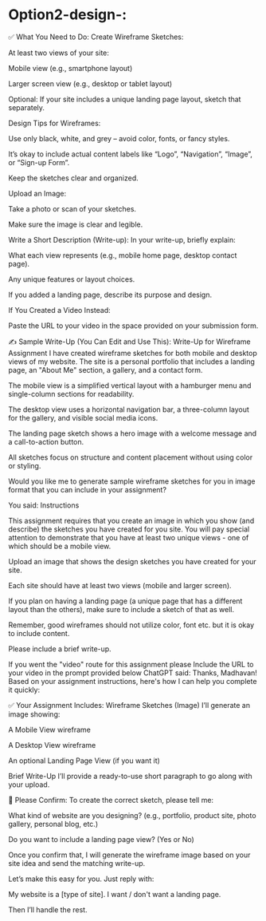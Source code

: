 # Option2-design-:

✅ What You Need to Do:
Create Wireframe Sketches:

At least two views of your site:

Mobile view (e.g., smartphone layout)

Larger screen view (e.g., desktop or tablet layout)

Optional: If your site includes a unique landing page layout, sketch that separately.

Design Tips for Wireframes:

Use only black, white, and grey – avoid color, fonts, or fancy styles.

It’s okay to include actual content labels like “Logo”, “Navigation”, “Image”, or “Sign-up Form”.

Keep the sketches clear and organized.

Upload an Image:

Take a photo or scan of your sketches.

Make sure the image is clear and legible.

Write a Short Description (Write-up):
In your write-up, briefly explain:

What each view represents (e.g., mobile home page, desktop contact page).

Any unique features or layout choices.

If you added a landing page, describe its purpose and design.

If You Created a Video Instead:

Paste the URL to your video in the space provided on your submission form.

✍️ Sample Write-Up (You Can Edit and Use This):
Write-Up for Wireframe Assignment
I have created wireframe sketches for both mobile and desktop views of my website. The site is a personal portfolio that includes a landing page, an "About Me" section, a gallery, and a contact form.

The mobile view is a simplified vertical layout with a hamburger menu and single-column sections for readability.

The desktop view uses a horizontal navigation bar, a three-column layout for the gallery, and visible social media icons.

The landing page sketch shows a hero image with a welcome message and a call-to-action button.

All sketches focus on structure and content placement without using color or styling.

Would you like me to generate sample wireframe sketches for you in image format that you can include in your assignment?

You said:
Instructions

This assignment requires that you create an image in which you show (and describe) the sketches you have created for you site. You will pay special attention to demonstrate that you have at least two unique views - one of which should be a mobile view.

Upload an image that shows the design sketches you have created for your site.

Each site should have at least two views (mobile and larger screen).

If you plan on having a landing page (a unique page that has a different layout than the others), make sure to include a sketch of that as well.

Remember, good wireframes should not utilize color, font etc. but it is okay to include content.

Please include a brief write-up.

If you went the "video" route for this assignment please Include the URL to your video in the prompt provided below
ChatGPT said:
Thanks, Madhavan! Based on your assignment instructions, here's how I can help you complete it quickly:

✅ Your Assignment Includes:
Wireframe Sketches (Image)
I’ll generate an image showing:

A Mobile View wireframe

A Desktop View wireframe

An optional Landing Page View (if you want it)

Brief Write-Up
I’ll provide a ready-to-use short paragraph to go along with your upload.

📌 Please Confirm:
To create the correct sketch, please tell me:

What kind of website are you designing?
(e.g., portfolio, product site, photo gallery, personal blog, etc.)

Do you want to include a landing page view?
(Yes or No)

Once you confirm that, I will generate the wireframe image based on your site idea and send the matching write-up.

Let’s make this easy for you. Just reply with:

My website is a [type of site].
I want / don't want a landing page.

Then I’ll handle the rest.
